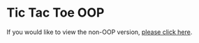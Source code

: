 # Tic Tac Toe OOP

If you would like to view the non-OOP version, [please click here](https://github.com/sureshmelvinsigera/tic-tac-toe).
